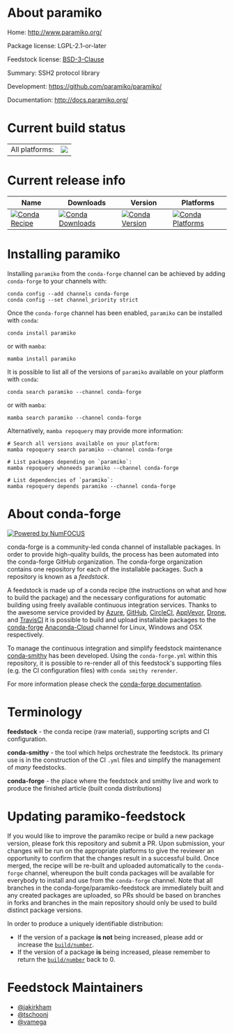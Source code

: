 About paramiko
==============

Home: http://www.paramiko.org/

Package license: LGPL-2.1-or-later

Feedstock license: [BSD-3-Clause](https://github.com/conda-forge/paramiko-feedstock/blob/main/LICENSE.txt)

Summary: SSH2 protocol library

Development: https://github.com/paramiko/paramiko/

Documentation: http://docs.paramiko.org/

Current build status
====================


<table><tr><td>All platforms:</td>
    <td>
      <a href="https://dev.azure.com/conda-forge/feedstock-builds/_build/latest?definitionId=754&branchName=main">
        <img src="https://dev.azure.com/conda-forge/feedstock-builds/_apis/build/status/paramiko-feedstock?branchName=main">
      </a>
    </td>
  </tr>
</table>

Current release info
====================

| Name | Downloads | Version | Platforms |
| --- | --- | --- | --- |
| [![Conda Recipe](https://img.shields.io/badge/recipe-paramiko-green.svg)](https://anaconda.org/conda-forge/paramiko) | [![Conda Downloads](https://img.shields.io/conda/dn/conda-forge/paramiko.svg)](https://anaconda.org/conda-forge/paramiko) | [![Conda Version](https://img.shields.io/conda/vn/conda-forge/paramiko.svg)](https://anaconda.org/conda-forge/paramiko) | [![Conda Platforms](https://img.shields.io/conda/pn/conda-forge/paramiko.svg)](https://anaconda.org/conda-forge/paramiko) |

Installing paramiko
===================

Installing `paramiko` from the `conda-forge` channel can be achieved by adding `conda-forge` to your channels with:

```
conda config --add channels conda-forge
conda config --set channel_priority strict
```

Once the `conda-forge` channel has been enabled, `paramiko` can be installed with `conda`:

```
conda install paramiko
```

or with `mamba`:

```
mamba install paramiko
```

It is possible to list all of the versions of `paramiko` available on your platform with `conda`:

```
conda search paramiko --channel conda-forge
```

or with `mamba`:

```
mamba search paramiko --channel conda-forge
```

Alternatively, `mamba repoquery` may provide more information:

```
# Search all versions available on your platform:
mamba repoquery search paramiko --channel conda-forge

# List packages depending on `paramiko`:
mamba repoquery whoneeds paramiko --channel conda-forge

# List dependencies of `paramiko`:
mamba repoquery depends paramiko --channel conda-forge
```


About conda-forge
=================

[![Powered by
NumFOCUS](https://img.shields.io/badge/powered%20by-NumFOCUS-orange.svg?style=flat&colorA=E1523D&colorB=007D8A)](https://numfocus.org)

conda-forge is a community-led conda channel of installable packages.
In order to provide high-quality builds, the process has been automated into the
conda-forge GitHub organization. The conda-forge organization contains one repository
for each of the installable packages. Such a repository is known as a *feedstock*.

A feedstock is made up of a conda recipe (the instructions on what and how to build
the package) and the necessary configurations for automatic building using freely
available continuous integration services. Thanks to the awesome service provided by
[Azure](https://azure.microsoft.com/en-us/services/devops/), [GitHub](https://github.com/),
[CircleCI](https://circleci.com/), [AppVeyor](https://www.appveyor.com/),
[Drone](https://cloud.drone.io/welcome), and [TravisCI](https://travis-ci.com/)
it is possible to build and upload installable packages to the
[conda-forge](https://anaconda.org/conda-forge) [Anaconda-Cloud](https://anaconda.org/)
channel for Linux, Windows and OSX respectively.

To manage the continuous integration and simplify feedstock maintenance
[conda-smithy](https://github.com/conda-forge/conda-smithy) has been developed.
Using the ``conda-forge.yml`` within this repository, it is possible to re-render all of
this feedstock's supporting files (e.g. the CI configuration files) with ``conda smithy rerender``.

For more information please check the [conda-forge documentation](https://conda-forge.org/docs/).

Terminology
===========

**feedstock** - the conda recipe (raw material), supporting scripts and CI configuration.

**conda-smithy** - the tool which helps orchestrate the feedstock.
                   Its primary use is in the construction of the CI ``.yml`` files
                   and simplify the management of *many* feedstocks.

**conda-forge** - the place where the feedstock and smithy live and work to
                  produce the finished article (built conda distributions)


Updating paramiko-feedstock
===========================

If you would like to improve the paramiko recipe or build a new
package version, please fork this repository and submit a PR. Upon submission,
your changes will be run on the appropriate platforms to give the reviewer an
opportunity to confirm that the changes result in a successful build. Once
merged, the recipe will be re-built and uploaded automatically to the
`conda-forge` channel, whereupon the built conda packages will be available for
everybody to install and use from the `conda-forge` channel.
Note that all branches in the conda-forge/paramiko-feedstock are
immediately built and any created packages are uploaded, so PRs should be based
on branches in forks and branches in the main repository should only be used to
build distinct package versions.

In order to produce a uniquely identifiable distribution:
 * If the version of a package **is not** being increased, please add or increase
   the [``build/number``](https://docs.conda.io/projects/conda-build/en/latest/resources/define-metadata.html#build-number-and-string).
 * If the version of a package **is** being increased, please remember to return
   the [``build/number``](https://docs.conda.io/projects/conda-build/en/latest/resources/define-metadata.html#build-number-and-string)
   back to 0.

Feedstock Maintainers
=====================

* [@jakirkham](https://github.com/jakirkham/)
* [@tschoonj](https://github.com/tschoonj/)
* [@vamega](https://github.com/vamega/)

